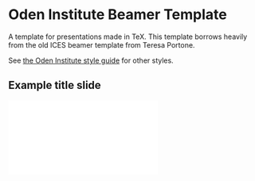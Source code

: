 # Oden Institute Beamer Template

A template for presentations made in TeX. 
This template borrows heavily from the old ICES beamer template from Teresa Portone.

See [the Oden Institute style guide](https://www.oden.utexas.edu/about/style-guide/) for other styles.

## Example title slide

![oden_title](./example_title.pdf)
